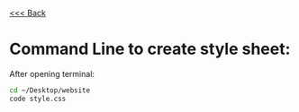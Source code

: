 [<<< Back](11-integration.md)

# Command Line to create style sheet:

After opening terminal: </br>

```bash
cd ~/Desktop/website
code style.css
```

